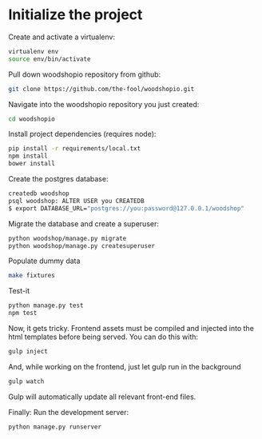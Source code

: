 # Initialize the project

Create and activate a virtualenv:

```bash
virtualenv env
source env/bin/activate
```

Pull down woodshopio repository from github:

```bash
git clone https://github.com/the-fool/woodshopio.git
```

Navigate into the woodshopio repository you just created:

```bash
cd woodshopio
```

Install project dependencies (requires node):

```bash
pip install -r requirements/local.txt
npm install
bower install
```

Create the postgres database:

```bash
createdb woodshop
psql woodshop: ALTER USER you CREATEDB
$ export DATABASE_URL="postgres://you:password@127.0.0.1/woodshop"
```

Migrate the database and create a superuser:
```bash
python woodshop/manage.py migrate
python woodshop/manage.py createsuperuser
```

Populate dummy data
```bash
make fixtures
```

Test-it
```bash
python manage.py test
npm test
```
Now, it gets tricky.  Frontend assets must be compiled and injected into the html templates before being served.
You can do this with: 
```bash
gulp inject
```
And, while working on the frontend, just let gulp run in the background
```bash
gulp watch
```
Gulp will automatically update all relevant front-end files.

Finally:
Run the development server: 
```bash
python manage.py runserver
```
